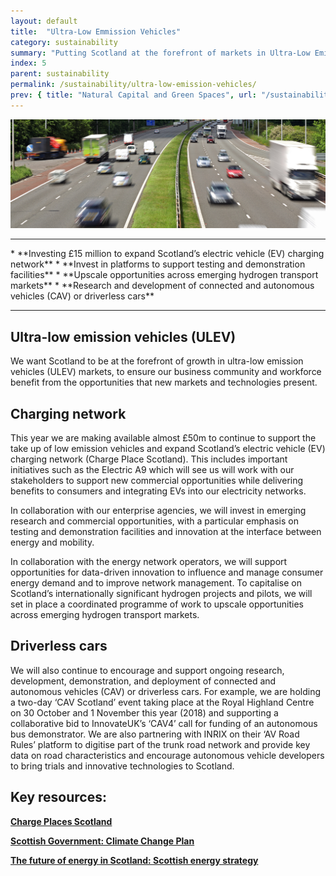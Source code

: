 ```yaml
---
layout: default
title:  "Ultra-Low Emmission Vehicles"
category: sustainability
summary: "Putting Scotland at the forefront of markets in Ultra-Low Emission Vehicles."
index: 5
parent: sustainability
permalink: /sustainability/ultra-low-emission-vehicles/
prev: { title: "Natural Capital and Green Spaces", url: "/sustainability/natural-capital" }
---
```


![Vehicles Photo](/assets/images/pageimages/Sustainability4.jpg)
<br>
<hr>
* **Investing £15 million to expand Scotland’s electric vehicle (EV) charging network**
* **Invest in platforms to support testing and demonstration facilities**
* **Upscale opportunities across emerging hydrogen transport markets**
* **Research and development of connected and autonomous vehicles (CAV) or driverless cars**

<hr>

## Ultra-low emission vehicles (ULEV)

We want Scotland to be at the forefront of growth in ultra-low emission vehicles (ULEV) markets, to ensure our business community and workforce benefit from the opportunities that new markets and technologies present. 

## Charging network

This year we are making available almost £50m to continue to support the take up of low emission vehicles and expand Scotland’s electric vehicle (EV) charging network (Charge Place Scotland). This includes important initiatives such as the Electric A9 which will see us will work with our stakeholders to support new commercial opportunities while delivering benefits to consumers and integrating EVs into our electricity networks.

In collaboration with our enterprise agencies, we will invest in emerging research and commercial opportunities, with a particular emphasis on testing and demonstration facilities and innovation at the interface between energy and mobility.

In collaboration with the energy network operators, we will support opportunities for data-driven innovation to influence and manage consumer energy demand and to improve network management. To capitalise on Scotland’s internationally significant hydrogen projects and pilots, we will set in place a coordinated programme of work to upscale opportunities across emerging hydrogen transport markets.

## Driverless cars

We will also continue to encourage and support ongoing research, development, demonstration, and deployment of connected and autonomous vehicles (CAV) or driverless cars. For example, we are holding a two-day ‘CAV Scotland’ event taking place at the Royal Highland Centre on 30 October and 1 November this year (2018) and supporting a collaborative bid to InnovateUK’s ‘CAV4’ call for funding of an autonomous bus demonstrator. We are also partnering with INRIX on their ‘AV Road Rules’ platform to digitise part of the trunk road network and provide key data on road characteristics and encourage autonomous vehicle developers to bring trials and innovative technologies to Scotland. 


## Key resources:
**[Charge Places Scotland](https://chargeplacescotland.org/)**

**[Scottish Government: Climate Change Plan](https://beta.gov.scot/publications/scottish-governments-climate-change-plan-third-report-proposals-policies-2018/pages/12/)**

**[The future of energy in Scotland: Scottish energy strategy](https://beta.gov.scot/publications/scottish-energy-strategy-future-energy-scotland-9781788515276/)**
